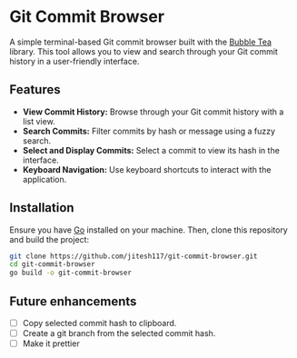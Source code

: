 # Git Commit Browser

A simple terminal-based Git commit browser built with the [Bubble Tea](https://github.com/charmbracelet/bubbletea) library. This tool allows you to view and search through your Git commit history in a user-friendly interface.

## Features

- **View Commit History:** Browse through your Git commit history with a list view.
- **Search Commits:** Filter commits by hash or message using a fuzzy search.
- **Select and Display Commits:** Select a commit to view its hash in the interface.
- **Keyboard Navigation:** Use keyboard shortcuts to interact with the application.

## Installation

Ensure you have [Go](https://golang.org/doc/install) installed on your machine. Then, clone this repository and build the project:

```bash
git clone https://github.com/jitesh117/git-commit-browser.git
cd git-commit-browser
go build -o git-commit-browser
```

## Future enhancements

- [ ] Copy selected commit hash to clipboard.
- [ ] Create a git branch from the selected commit hash.
- [ ] Make it prettier
